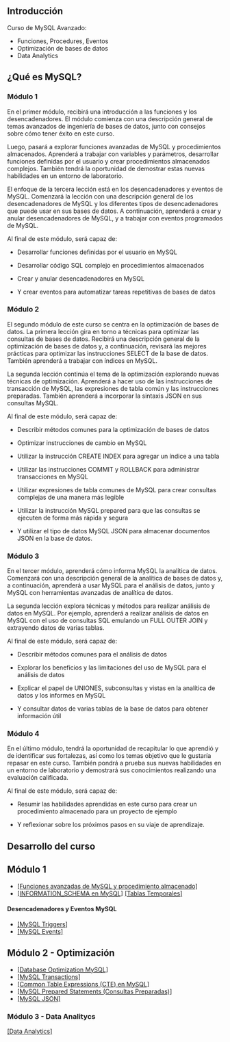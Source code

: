 

## Introducción
Curso de MySQL Avanzado:
- Funciones, Procedures, Eventos
- Optimización de bases de datos
- Data Analytics

## ¿Qué es MySQL?
### Módulo 1

En el primer módulo, recibirá una introducción a las funciones y los desencadenadores. El módulo comienza con una descripción general de temas avanzados de ingeniería de bases de datos, junto con consejos sobre cómo tener éxito en este curso.

Luego, pasará a explorar funciones avanzadas de MySQL y procedimientos almacenados. Aprenderá a trabajar con variables y parámetros, desarrollar funciones definidas por el usuario y crear procedimientos almacenados complejos. También tendrá la oportunidad de demostrar estas nuevas habilidades en un entorno de laboratorio.

El enfoque de la tercera lección está en los desencadenadores y eventos de MySQL. Comenzará la lección con una descripción general de los desencadenadores de MySQL y los diferentes tipos de desencadenadores que puede usar en sus bases de datos. A continuación, aprenderá a crear y anular desencadenadores de MySQL, y a trabajar con eventos programados de MySQL.

Al final de este módulo, será capaz de:

- Desarrollar funciones definidas por el usuario en MySQL
    
- Desarrollar código SQL complejo en procedimientos almacenados
    
- Crear y anular desencadenadores en MySQL
    
- Y crear eventos para automatizar tareas repetitivas de bases de datos
    

### Módulo 2

El segundo módulo de este curso se centra en la optimización de bases de datos. La primera lección gira en torno a técnicas para optimizar las consultas de bases de datos. Recibirá una descripción general de la optimización de bases de datos y, a continuación, revisará las mejores prácticas para optimizar las instrucciones SELECT de la base de datos. También aprenderá a trabajar con índices en MySQL.

La segunda lección continúa el tema de la optimización explorando nuevas técnicas de optimización. Aprenderá a hacer uso de las instrucciones de transacción de MySQL, las expresiones de tabla común y las instrucciones preparadas. También aprenderá a incorporar la sintaxis JSON en sus consultas MySQL.

Al final de este módulo, será capaz de:

- Describir métodos comunes para la optimización de bases de datos
    
- Optimizar instrucciones de cambio en MySQL
    
- Utilizar la instrucción CREATE INDEX para agregar un índice a una tabla
    
- Utilizar las instrucciones COMMIT y ROLLBACK para administrar transacciones en MySQL
    
- Utilizar expresiones de tabla comunes de MySQL para crear consultas complejas de una manera más legible
    
- Utilizar la instrucción MySQL prepared para que las consultas se ejecuten de forma más rápida y segura
    
- Y utilizar el tipo de datos MySQL JSON para almacenar documentos JSON en la base de datos.
    

### Módulo 3

En el tercer módulo, aprenderá cómo informa MySQL la analítica de datos. Comenzará con una descripción general de la analítica de bases de datos y, a continuación, aprenderá a usar MySQL para el análisis de datos, junto y MySQL con herramientas avanzadas de analítica de datos.

La segunda lección explora técnicas y métodos para realizar análisis de datos en MySQL. Por ejemplo, aprenderá a realizar análisis de datos en MySQL con el uso de consultas SQL emulando un FULL OUTER JOIN y extrayendo datos de varias tablas.

Al final de este módulo, será capaz de:

- Describir métodos comunes para el análisis de datos
    
- Explorar los beneficios y las limitaciones del uso de MySQL para el análisis de datos
    
- Explicar el papel de UNIONES, subconsultas y vistas en la analítica de datos y los informes en MySQL
    
- Y consultar datos de varias tablas de la base de datos para obtener información útil
    

### Módulo 4

En el último módulo, tendrá la oportunidad de recapitular lo que aprendió y de identificar sus fortalezas, así como los temas objetivo que le gustaría repasar en este curso. También pondrá a prueba sus nuevas habilidades en un entorno de laboratorio y demostrará sus conocimientos realizando una evaluación calificada.

Al final de este módulo, será capaz de:

- Resumir las habilidades aprendidas en este curso para crear un procedimiento almacenado para un proyecto de ejemplo
    
- Y reflexionar sobre los próximos pasos en su viaje de aprendizaje.

## Desarrollo del curso
## Módulo 1
- [[Funciones avanzadas de MySQL y procedimiento almacenado]](Funciones&Procedures.md)
- [[INFORMATION_SCHEMA en MySQL]](INFORMATION_SCHEMA%20.md)
[[Tablas Temporales]](TablasTemporales.md)
#### Desencadenadores y Eventos MySQL
- [[MySQL Triggers]](Triggers.md)
- [[MySQL Events]](Events.md)
## Módulo 2 - Optimización
- [[Database Optimization MySQL]](DatabaseOptimizationMySQL.md)
- [[MySQL Transactions]](MySQLTransactions.md)
- [[Common Table Expressions (CTE) en MySQL]](CTE.md)
- [[MySQL Prepared Statements (Consultas Preparadas)]](PreparedStatements.md)
- [[MySQL JSON]](MySQLJSON.md)

### Módulo 3 - Data Analitycs
[[Data Analytics]](DataAnalytics.md)
